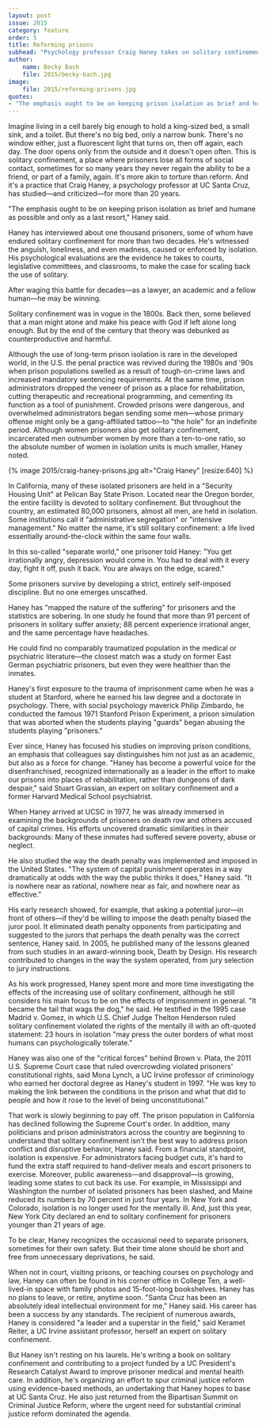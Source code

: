 ```yaml
---
layout: post
issue: 2015
category: feature
order: 5
title: Reforming prisons
subhead: "Psychology professor Craig Haney takes on solitary confinement"
author:
    name: Becky Bach
    file: 2015/becky-bach.jpg
image:
    file: 2015/reforming-prisons.jpg
quotes:
- "The emphasis ought to be on keeping prison isolation as brief and humane as possible and only as a last resort."
---
```


Imagine living in a cell barely big enough to hold a king-sized bed, a small sink, and a toilet. But there's no big bed, only a narrow bunk. There's no window either, just a fluorescent light that turns on, then off again, each day. The door opens only from the outside and it doesn't open often. This is solitary confinement, a place where prisoners lose all forms of social contact, sometimes for so many years they never regain the ability to be a friend, or part of a family, again. It's more akin to torture than reform. And it's a practice that Craig Haney, a psychology professor at UC Santa Cruz, has studied&mdash;and criticized&mdash;for more than 20 years.

"The emphasis ought to be on keeping prison isolation as brief and humane as possible and only as a last resort," Haney said.

Haney has interviewed about one thousand prisoners, some of whom have endured solitary confinement for more than two decades. He's witnessed the anguish, loneliness, and even madness, caused or enforced by isolation. His psychological evaluations are the evidence he takes to courts, legislative committees, and classrooms, to make the case for scaling back the use of solitary.

After waging this battle for decades&mdash;as a lawyer, an academic and a fellow human&mdash;he may be winning.

Solitary confinement was in vogue in the 1800s. Back then, some believed that a man might atone and make his peace with God if left alone long enough. But by the end of the century that theory was debunked as counterproductive and harmful.

Although the use of long-term prison isolation is rare in the developed world, in the U.S. the penal practice was revived during the 1980s and '90s when prison populations swelled as a result of tough-on-crime laws and increased mandatory sentencing requirements. At the same time, prison administrators dropped the veneer of prison as a place for rehabilitation, cutting therapeutic and recreational programming, and cementing its function as a tool of punishment. Crowded prisons were dangerous, and overwhelmed administrators began sending some men&mdash;whose primary offense might only be a gang-affiliated tattoo&mdash;to "the hole" for an indefinite period. Although women prisoners also get solitary confinement, incarcerated men outnumber women by more than a ten-to-one ratio, so the absolute number of women in isolation units is much smaller, Haney noted.

{% image 2015/craig-haney-prisons.jpg alt="Craig Haney" [resize:640] %}

In California, many of these isolated prisoners are held in a "Security Housing Unit" at Pelican Bay State Prison. Located near the Oregon border, the entire facility is devoted to solitary confinement. But throughout the country, an estimated 80,000 prisoners, almost all men, are held in isolation. Some institutions call it "administrative segregation" or "intensive management." No matter the name, it's still solitary confinement: a life lived essentially around-the-clock within the same four walls.   

In this so-called "separate world," one prisoner told Haney: "You get irrationally angry, depression would come in. You had to deal with it every day, fight it off, push it back. You are always on the edge, scared."

Some prisoners survive by developing a strict, entirely self-imposed discipline. But no one emerges unscathed.

Haney has "mapped the nature of the suffering" for prisoners and the statistics are sobering. In one study he found that more than 91 percent of prisoners in solitary suffer anxiety; 88 percent experience irrational anger, and the same percentage have headaches.

He could find no comparably traumatized population in the medical or psychiatric literature&mdash;the closest match was a study on former East German psychiatric prisoners, but even they were healthier than the inmates.

Haney's first exposure to the trauma of imprisonment came when he was a student at Stanford, where he earned his law degree and a doctorate in psychology. There, with social psychology maverick Philip Zimbardo, he conducted the famous 1971 Stanford Prison Experiment, a prison simulation that was aborted when the students playing "guards" began abusing the students playing "prisoners."

Ever since, Haney has focused his studies on improving prison conditions, an emphasis that colleagues say distinguishes him not just as an academic, but also as a force for change. "Haney has become a powerful voice for the disenfranchised, recognized internationally as a leader in the effort to make our prisons into places of rehabilitation, rather than dungeons of dark despair," said Stuart Grassian, an expert on solitary confinement and a former Harvard Medical School psychiatrist.  

When Haney arrived at UCSC in 1977, he was already immersed in examining the backgrounds of prisoners on death row and others accused of capital crimes. His efforts uncovered dramatic similarities in their backgrounds: Many of these inmates had suffered severe poverty, abuse or neglect.

He also studied the way the death penalty was implemented and imposed in the United States. "The system of capital punishment operates in a way dramatically at odds with the way the public thinks it does," Haney said. "It is nowhere near as rational, nowhere near as fair, and nowhere near as effective."

His early research showed, for example, that asking a potential juror&mdash;in front of others&mdash;if they'd be willing to impose the death penalty biased the juror pool. It eliminated death penalty opponents from participating and suggested to the jurors that perhaps the death penalty was the correct sentence, Haney said. In 2005, he published many of the lessons gleaned from such studies in an award-winning book, Death by Design. His research contributed to changes in the way the system operated, from jury selection to jury instructions.

As his work progressed, Haney spent more and more time investigating the effects of the increasing use of solitary confinement, although he still considers his main focus to be on the effects of imprisonment in general. "It became the tail that wags the dog," he said. He testified in the 1995 case Madrid v. Gomez, in which U.S. Chief Judge Thelton Henderson ruled solitary confinement violated the rights of the mentally ill with an oft-quoted statement: 23 hours in isolation "may press the outer borders of what most humans can psychologically tolerate."

Haney was also one of the "critical forces" behind Brown v. Plata, the 2011 U.S. Supreme Court case that ruled overcrowding violated prisoners' constitutional rights, said Mona Lynch, a UC Irvine professor of criminology who earned her doctoral degree as Haney's student in 1997. "He was key to making the link between the conditions in the prison and what that did to people and how it rose to the level of being unconstitutional."

That work is slowly beginning to pay off. The prison population in California has declined following the Supreme Court's order. In addition, many politicians and prison administrators across the country are beginning to understand that solitary confinement isn't the best way to address prison conflict and disruptive behavior, Haney said. From a financial standpoint, isolation is expensive. For administrators facing budget cuts, it's hard to fund the extra staff required to hand-deliver meals and escort prisoners to exercise. Moreover, public awareness&mdash;and disapproval&mdash;is growing, leading some states to cut back its use. For example, in Mississippi and Washington the number of isolated prisoners has been slashed, and Maine reduced its numbers by 70 percent in just four years. In New York and Colorado, isolation is no longer used for the mentally ill. And, just this year, New York City declared an end to solitary confinement for prisoners younger than 21 years of age.

To be clear, Haney recognizes the occasional need to separate prisoners, sometimes for their own safety. But their time alone should be short and free from unnecessary deprivations, he said.

When not in court, visiting prisons, or teaching courses on psychology and law, Haney can often be found in his corner office in College Ten, a well-lived-in space with family photos and 15-foot-long bookshelves. Haney has no plans to leave, or retire, anytime soon. "Santa Cruz has been an absolutely ideal intellectual environment for me," Haney said.
His career has been a success by any standards. The recipient of numerous awards, Haney is considered "a leader and a superstar in the field," said Keramet Reiter, a UC Irvine assistant professor, herself an expert on solitary confinement.   

But Haney isn't resting on his laurels. He's writing a book on solitary confinement and contributing to a project funded by a UC President's Research Catalyst Award to improve prisoner medical and mental health care. In addition, he's organizing an effort to spur criminal justice reform using evidence-based methods, an undertaking that Haney hopes to base at UC Santa Cruz. He also just returned from the Bipartisan Summit on Criminal Justice Reform, where the urgent need for substantial criminal justice reform dominated the agenda.
